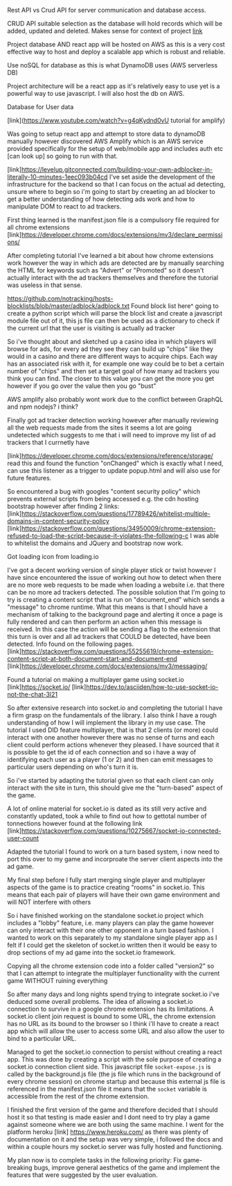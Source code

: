 Rest API vs Crud API for server communication and database access.

CRUD API suitable selection as the database will hold records which will be added, updated and deleted.
Makes sense for context of project
[link](https://www.bmc.com/blogs/rest-vs-crud-whats-the-difference/#)

Project database AND react app will be hosted on AWS as this is a very cost effective way to host and 
deploy a scalable app which is robust and reliable.

Use noSQL for database as this is what DynamoDB uses (AWS serverless DB)

Project architecture will be a react app as it's relatively easy to use yet is a powerful way
to use javascript. I will also host the db on AWS.

Database for User data

[link](https://www.youtube.com/watch?v=g4qKydnd0vU tutorial for amplify)

Was going to setup react app and attempt to store data to dynamoDB manually however discovered AWS Amplify which is an AWS service provided specifically
for the setup of web/mobile app and includes auth etc [can look up] so going to run with that.


[link]https://levelup.gitconnected.com/building-your-own-adblocker-in-literally-10-minutes-1eec093b04cd
I've set aside the development of the infrastructure for the backend so that I can focus on the actual ad detecting, unsure where to begin so i'm
going to start by creaeting an ad blocker to get a better understanding of how detecting ads work and how to manipulate DOM to react to ad trackers.

First thing learned is the manifest.json file is a compulsory file required for all chrome extensions
[link]https://developer.chrome.com/docs/extensions/mv3/declare_permissions/

After completing tutorial I've learned a bit about how chrome extensions work however the way in which ads are detected are by manually searching the HTML for keywords such as "Advert" or "Promoted" so it doesn't actually interact with the ad trackers themselves and therefore the tutorial was useless in that sense.

https://github.com/notracking/hosts-blocklists/blob/master/adblock/adblock.txt
Found block list here^ going to create a python script which will parse the block list and create a javascript module file out of it, this js file can then be used as a dictionary to check if the current url that the user is visiting is actually ad tracker

So i've thought about and sketched up a casino idea in which players will browse for ads, for every ad they see they can build up "chips" like they would in a casino and there are different ways to acquire chips. Each way has an associated risk with it, for example one way could be to bet a certain number of "chips" and then set a target goal of how many ad trackers you think you can find. The closer to this value you can get the more you get however if you go over the value then you go "bust"

AWS amplify also probably wont work due to the conflict between GraphQL and npm nodejs? i think?


Finally got ad tracker detection working however after manually reviewing all the web requests made from the sites it seems a lot are going undetected which suggests to me that i will need to improve my list of ad trackers that I currnetly have

[link]https://developer.chrome.com/docs/extensions/reference/storage/ read this and found the function "onChanged" which is exactly what I need, can use this listener as a trigger to update popup.html and will also use for future features.

So encountered a bug with googles "content security policy" which prevents external scripts from being accessed e.g. the cdn hosting bootstrap however after finding 2 links: 
[link]https://stackoverflow.com/questions/17789426/whitelist-multiple-domains-in-content-security-policy
[link]https://stackoverflow.com/questions/34950009/chrome-extension-refused-to-load-the-script-because-it-violates-the-following-c
I was able to whitelist the domains and JQuery and bootstrap now work. 

Got loading icon from loading.io

I've got a decent working version of single player stick or twist however I have since encountered the issue of working out how to detect when there are no more web requests to be made when loading a website i.e. that there can be no more ad trackers detected. The possible solution that I'm going to try is creating a content script that is run on "document_end" which sends a "message" to chrome runtime. What this means is that I should have a mechanism of talking to the background page and alerting it once a page is fully rendered and can then perform an action when this message is received. In this case the action will be sending a flag to the extension that this turn is over and all ad trackers that COULD be detected, have been detected. Info found on the following pages.
[link]https://stackoverflow.com/questions/55255619/chrome-extension-content-script-at-both-document-start-and-document-end
[link]https://developer.chrome.com/docs/extensions/mv3/messaging/

Found a tutorial on making a multiplayer game using socket.io [link]https://socket.io/
[link]https://dev.to/asciiden/how-to-use-socket-io-not-the-chat-3l21

So after extensive research into socket.io and completing the tutorial I have a firm grasp on the fundamentals of the library. I also think I have a rough understanding of how I will implement the library in my use case. The tutorial I used DID feature multiplayer, that is that 2 clients (or more) could interact with one another however there was no sense of turns and each client could perform actions whenever they pleased. I have sourced that it is possible to get the id of each connection and so i have a way of identifying each user as a player (1 or 2) and then can emit messages to particular users depending on who's turn it is.

So i've started by adapting the tutorial given so that each client can only interact with the site in turn, this should give me the "turn-based" aspect of the game. 

A lot of online material for socket.io is dated as its still very active and constantly updated, took a while to find out how to gettotal number of tonnections however found at the following link [link]https://stackoverflow.com/questions/10275667/socket-io-connected-user-count

Adapted the tutorial I found to work on a turn based system, i now need to port this over to my game and incorproate the server client aspects into the ad game.

My final step before I fully start merging single player and multiplayer aspects of the game is to practice creating "rooms" in socket.io. This means that each pair of players will have their own game environment and will NOT interfere with others

So i have finished working on the standalone socket.io project which includes a "lobby" feature, i.e. many players can play the game however can only interact with their one other opponent in a turn based fashion. I wanted to work on this separately to my standalone single player app as I felt if I could get the skeleton of socket.io written then it would be easy to drop sections of my ad game into the socket.io framework.

Copying all the chrome extension code into a folder called "version2" so that I can attempt to integrate the multiplayer functionality with the current game WITHOUT ruining everything

So after many days and long nights spend trying to integrate socket.io i've deduced some overall problems. The idea of allowing a socket.io connection to survive in a google chrome extension has its limitations. A socket.io client join request is bound to some URL, the chrome extension has no URL as its bound to the browser so I think i'll have to create a react app which will allow the user to access some URL and also allow the user to bind to a particular URL.

Managed to get the socket.io connection to persist without creating a react app. This was done by creating a script with the sole purpose of creating a socket.io connection client side. This javascript file `socket-expose.js` is called by the background.js file (the js file which runs in the background of every chrome session) on chrome startup and because this external js file is referenced in the manifest.json file it means that the `socket` variable is accessible from the rest of the chrome extension.

I finished the first version of the game and therefore decided that I should host it so that testing is made easier and I dont need to try play a game against someone where we are both using the same machine. I went for the platform heroku [link] https://www.heroku.com/ as there was plenty of documentation on it and the setup was very simple, i followed the docs and within a couple hours my socket.io server was fully hosted and functioning.

My plan now is to complete tasks in the following priority: Fix game-breaking bugs, improve general aesthetics of the game and implement the features that were suggested by the user evaluation.
